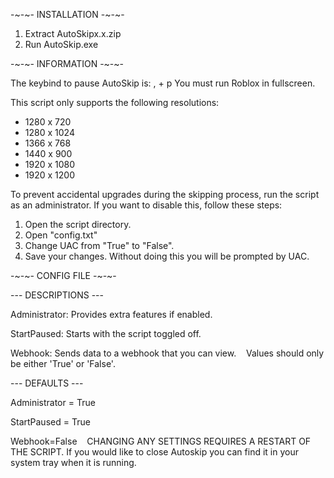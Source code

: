 -~-~- INSTALLATION -~-~-

1. Extract AutoSkipx.x.zip
2. Run AutoSkip.exe

-~-~- INFORMATION -~-~-

The keybind to pause AutoSkip is: , + p
You must run Roblox in fullscreen.

This script only supports the following resolutions: 
- 1280 x 720
- 1280 x 1024
- 1366 x 768
- 1440 x 900
- 1920 x 1080
- 1920 x 1200

To prevent accidental upgrades during the skipping process, run the script as an administrator. If you want to disable this, follow these steps:
1. Open the script directory.
2. Open "config.txt"
3. Change UAC from "True" to "False".
4. Save your changes.
Without doing this you will be prompted by UAC.

-~-~- CONFIG FILE -~-~-

--- DESCRIPTIONS ---

Administrator: Provides extra features if enabled.

StartPaused: Starts with the script toggled off.

Webhook: Sends data to a webhook that you can view.
​
​
​
Values should only be either 'True' or 'False'.

--- DEFAULTS ---

Administrator = True

StartPaused = True

Webhook=False
​
​
​
CHANGING ANY SETTINGS REQUIRES A RESTART OF THE SCRIPT.
If you would like to close Autoskip you can find it in your system tray when it is running.
